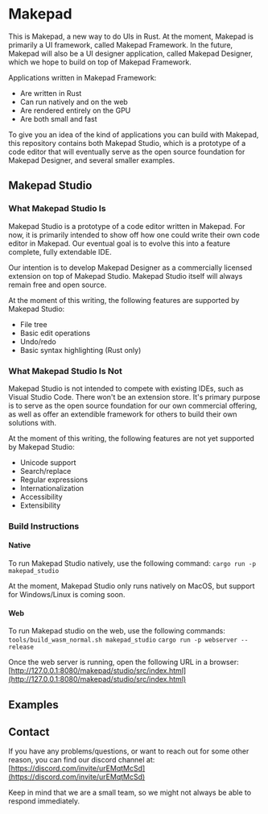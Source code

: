 # Makepad

This is Makepad, a new way to do UIs in Rust. At the moment, Makepad is primarily a UI framework, called Makepad Framework. In the future, Makepad will also be a UI designer application, called Makepad Designer, which we hope to build on top of Makepad Framework.

Applications written in Makepad Framework:
-   Are written in Rust
-   Can run natively and on the web
-   Are rendered entirely on the GPU
-   Are both small and fast

To give you an idea of the kind of applications you can build with Makepad, this repository contains both Makepad Studio, which is a prototype of a code editor that will eventually serve as the open source foundation for Makepad Designer, and several smaller examples.

## Makepad Studio

### What Makepad Studio Is

Makepad Studio is a prototype of a code editor written in Makepad. For now, it is primarily intended to show off how one could write their own code editor in Makepad. Our eventual goal is to evolve this into a feature complete, fully extendable IDE.

Our intention is to develop Makepad Designer as a commercially licensed extension on top of Makepad Studio. Makepad Studio itself will always remain free and open source.  

At the moment of this writing, the following features are supported by Makepad Studio:

-   File tree
-   Basic edit operations
-   Undo/redo
-   Basic syntax highlighting (Rust only)
    

### What Makepad Studio Is Not

Makepad Studio is not intended to compete with existing IDEs, such as Visual Studio Code. There won't be an extension store. It's primary purpose is to serve as the open source foundation for our own commercial offering, as well as offer an extendible framework for others to build their own solutions with.

At the moment of this writing, the following features are not yet supported by Makepad Studio:

-   Unicode support
-   Search/replace
-   Regular expressions
-   Internationalization
-   Accessibility
-   Extensibility
    

### Build Instructions

#### Native

To run Makepad Studio natively, use the following command:
```cargo run -p makepad_studio```

At the moment, Makepad Studio only runs natively on MacOS, but support for Windows/Linux is coming soon.

#### Web

To run Makepad studio on the web, use the following commands:
```tools/build_wasm_normal.sh makepad_studio```
```cargo run -p webserver --release```

Once the web server is running, open the following URL in a browser:
[http://127.0.0.1:8080/makepad/studio/src/index.html](http://127.0.0.1:8080/makepad/studio/src/index.html)

## Examples

<TODO>

## Contact

If you have any problems/questions, or want to reach out for some other reason, you can find our discord channel at:
[https://discord.com/invite/urEMqtMcSd](https://discord.com/invite/urEMqtMcSd)

Keep in mind that we are a small team, so we might not always be able to respond immediately.

